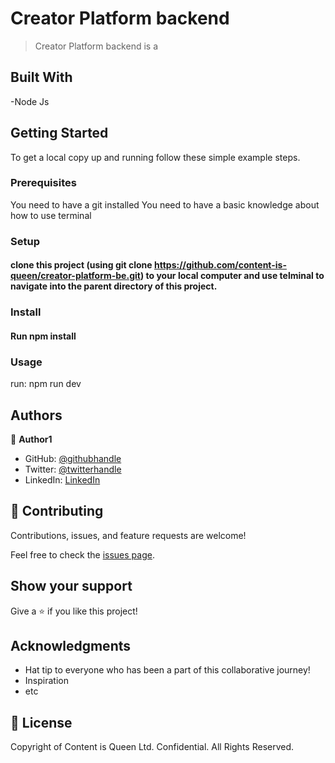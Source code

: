 # Creator Platform backend

> Creator Platform backend is a

## Built With

-Node Js

## Getting Started

To get a local copy up and running follow these simple example steps.

### Prerequisites

You need to have a git installed
You need to have a basic knowledge about how to use terminal

### Setup

#### clone this project (using git clone https://github.com/content-is-queen/creator-platform-be.git) to your local computer and use telminal to navigate into the parent directory of this project.

### Install

#### Run npm install

### Usage

run: npm run dev

## Authors

👤 **Author1**

- GitHub: [@githubhandle](https://github.com/bizip)
- Twitter: [@twitterhandle](https://twitter.com/BizimunguPasca9)
- LinkedIn: [LinkedIn](www.linkedin.com/in/bizimungu)

## 🤝 Contributing

Contributions, issues, and feature requests are welcome!

Feel free to check the [issues page](../../issues/).

## Show your support

Give a ⭐️ if you like this project!

## Acknowledgments

- Hat tip to everyone who has been a part of this collaborative journey!
- Inspiration
- etc

## 📝 License

Copyright of Content is Queen Ltd. Confidential. All Rights Reserved.
